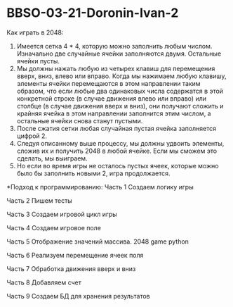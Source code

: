 # BBSO-03-21-Doronin-Ivan-2

Как играть в 2048:

1. Имеется сетка 4 * 4, которую можно заполнить любым числом. Изначально две случайные ячейки заполняются двумя. Остальные ячейки пусты.
2. Мы должны нажать любую из четырех клавиш для перемещения вверх, вниз, влево или вправо. Когда мы нажимаем любую клавишу, элементы ячейки перемещаются в этом направлении таким образом, что если любые два одинаковых числа содержатся в этой конкретной строке (в случае движения влево или вправо) или столбце (в случае движения вверх и вниз), они получают сложить и крайняя ячейка в этом направлении заполнится этим числом, а остальные ячейки снова станут пустыми.
3. После сжатия сетки любая случайная пустая ячейка заполняется цифрой 2.
4. Следуя описанному выше процессу, мы должны удвоить элементы, сложив их и получить 2048 в любой ячейке. Если мы сможем это сделать, мы выиграем.
5. Но если во время игры не осталось пустых ячеек, которые можно было бы заполнить новыми 2, игра продолжается.



*Подход к программированию:
Часть 1 Создаем логику игры

Часть 2 Пишем тесты

Часть 3 Создаем игровой цикл игры

Часть 4 Создаем игровое поле

Часть 5 Отображение значений массива. 2048 game python

Часть 6 Реализуем перемещение ячеек поля

Часть 7 Обработка движения вверх и вниз

Часть 8 Добавляем счет

Часть 9 Создаем БД для хранения результатов
